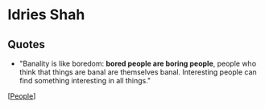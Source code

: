 # Idries Shah

## Quotes

- "Banality is like boredom: **bored people are boring people**, people who think that things are banal are themselves banal. Interesting people can find something interesting in all things."

[[People]]

[//begin]: # "Autogenerated link references for markdown compatibility"
[People]: people "People"
[//end]: # "Autogenerated link references"